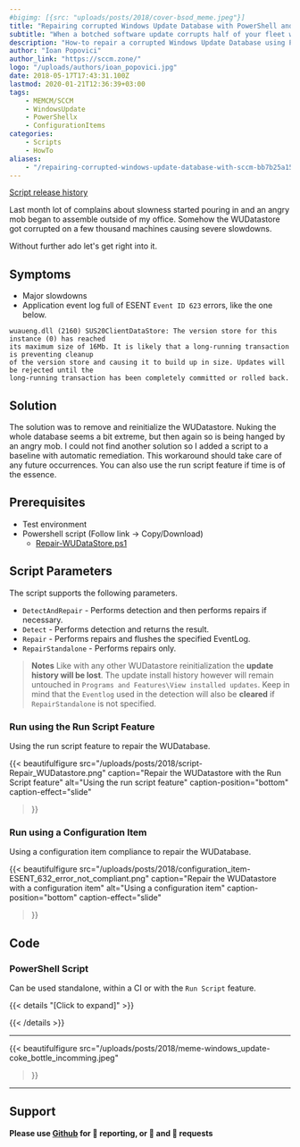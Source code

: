 ```yaml
---
#bigimg: [{src: "uploads/posts/2018/cover-bsod_meme.jpeg"}]
title: "Repairing corrupted Windows Update Database with PowerShell and MEMCM/SCCM"
subtitle: "When a botched software update corrupts half of your fleet windows update database, this script might come in handy…"
description: "How-to repair a corrupted Windows Update Database using PowerShell."
author: "Ioan Popovici"
author_link: "https://sccm.zone/"
logo: "/uploads/authors/ioan_popovici.jpg"
date: 2018-05-17T17:43:31.100Z
lastmod: 2020-01-21T12:36:39+03:00
tags:
    - MEMCM/SCCM
    - WindowsUpdate
    - PowerShellx
    - ConfigurationItems
categories:
    - Scripts
    - HowTo
aliases:
    - "/repairing-corrupted-windows-update-database-with-sccm-bb7b25a15daa"
---
```


[Script release history](https://SCCM.Zone/Repair-WUDatastore-CHANGELOG)

Last month lot of complains about slowness started pouring in and an angry mob began to assemble outside of my office. Somehow the WUDatastore got corrupted on a few thousand machines causing severe slowdowns.

Without further ado let's get right into it.

## Symptoms

* Major slowdowns
* Application event log full of ESENT `Event ID 623` errors, like the one below.

```text
wuaueng.dll (2160) SUS20ClientDataStore: The version store for this instance (0) has reached
its maximum size of 16Mb. It is likely that a long-running transaction is preventing cleanup
of the version store and causing it to build up in size. Updates will be rejected until the
long-running transaction has been completely committed or rolled back.
```

## Solution

The solution was to remove and reinitialize the WUDatastore. Nuking the whole database seems a bit extreme, but then again so is being hanged by an angry mob. I could not find another solution so I added a script to a baseline with automatic remediation. This workaround should take care of any future occurrences. You can also use the run script feature if time is of the essence.

## Prerequisites

* Test environment
* Powershell script (Follow link → Copy/Download)
  * [Repair-WUDataStore.ps1](https://snippets.cacher.io/snippet/2606052d61408363f1ae)

## Script Parameters

The script supports the following parameters.

* `DetectAndRepair` - Performs detection and then performs repairs if necessary.
* `Detect` - Performs detection and returns the result.
* `Repair` - Performs repairs and flushes the specified EventLog.
* `RepairStandalone` - Performs repairs only.

> **Notes**
> Like with any other WUDatastore reinitialization the **update history will be lost**.
> The update install history however will remain untouched in `Programs and Features\View installed updates`.
> Keep in mind that the `Eventlog` used in the detection will also be **cleared** if `RepairStandalone` is not specified.

### Run using the Run Script Feature

Using the run script feature to repair the WUDatabase.

{{<
    beautifulfigure src="/uploads/posts/2018/script-Repair_WUDatastore.png"
    caption="Repair the WUDatastore with the Run Script feature" alt="Using the run script feature" caption-position="bottom" caption-effect="slide"
>}}

### Run using a Configuration Item

Using a configuration item compliance  to repair the WUDatabase.

{{<
    beautifulfigure src="/uploads/posts/2018/configuration_item-ESENT_632_error_not_compliant.png"
    caption="Repair the WUDatastore with a configuration item" alt="Using a configuration item" caption-position="bottom" caption-effect="slide"
>}}

## Code

### PowerShell Script

Can be used standalone, within a CI or with the `Run Script` feature.

{{< details "[Click to expand]" >}}
<script src="https://gist.github.com/Ioan-Popovici/f6abf4e58bb233920c74b15c9cbb1d84.js"></script>
{{< /details >}}

***

{{<
    beautifulfigure src="/uploads/posts/2018/meme-windows_update-coke_bottle_incomming.jpeg"
>}}

***

## Support

**Please use [Github](http://SCCM.Zone/GIT) for 🐛 reporting, or 🌈 and 🦄 requests**
